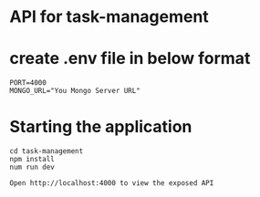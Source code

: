 # API for task-management

# create .env file in below format

    PORT=4000
    MONGO_URL="You Mongo Server URL"

# Starting the application

    cd task-management
    npm install
    num run dev

    Open http://localhost:4000 to view the exposed API
